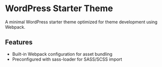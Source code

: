 # WordPress Starter Theme

A minimal WordPress starter theme optimized for theme development using Webpack.

## Features

-   Built-in Webpack configuration for asset bundling
-   Preconfigured with sass-loader for SASS/SCSS import
